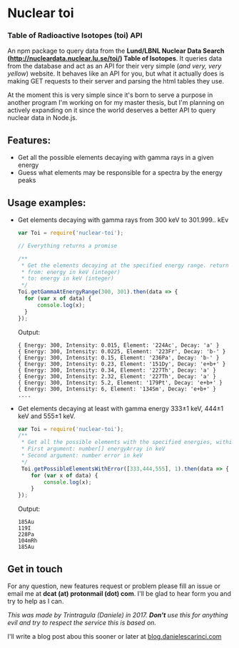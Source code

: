 # Nuclear toi
### Table of Radioactive Isotopes (toi) API
An npm package to query data from the **Lund/LBNL Nuclear Data Search (http://nucleardata.nuclear.lu.se/toi/) Table of Isotopes**.
It queries data from the database and act as an API for their very simple (_and very, very yellow_) website. It behaves like an API for you, but what it actually does is making GET requests to their server and parsing the html tables they use.

At the moment this is very simple since it's born to serve a purpose in another program I'm working on for my master thesis, but I'm planning on actively expanding on it since the world deserves a better API to query nuclear data in Node.js.

## Features:
* Get all the possible elements decaying with gamma rays in a given energy
* Guess what elements may be responsible for a spectra by the energy peaks

## Usage examples:

* Get elements decaying with gamma rays from 300 keV to 301.999.. kEv
  ```javascript
  var Toi = require('nuclear-toi');

  // Everything returns a promise

  /**
   * Get the elements decaying at the specified energy range. return a promise
   * from: energy in keV (integer)
   * to: energy in keV (integer)
   */
  Toi.getGammaAtEnergyRange(300, 301).then(data => {
    for (var x of data) {
        console.log(x);
    }
  });
  ```
  Output:
  ```
  { Energy: 300, Intensity: 0.015, Element: '224Ac', Decay: 'a' }
  { Energy: 300, Intensity: 0.0225, Element: '223Fr', Decay: 'b-' }
  { Energy: 300, Intensity: 0.15, Element: '236Pa', Decay: 'b-' }
  { Energy: 300, Intensity: 0.23, Element: '151Dy', Decay: 'e+b+' }
  { Energy: 300, Intensity: 0.34, Element: '227Th', Decay: 'a' }
  { Energy: 300, Intensity: 2.32, Element: '227Th', Decay: 'a' }
  { Energy: 300, Intensity: 5.2, Element: '179Pt', Decay: 'e+b+' }
  { Energy: 300, Intensity: 6, Element: '134Sm', Decay: 'e+b+' }
  ....
  ```

* Get elements decaying at least with gamma energy 333±1 keV, 444±1 keV and 555±1 keV.
  ```javascript
  var Toi = require('nuclear-toi');
  /**
   * Get all the possible elements with the specified energies, within an error
   * First argument: number[] energyArray in keV
   * Second argument: number error in keV
   */
   Toi.getPossibleElementsWithError([333,444,555], 1).then(data => {
      for (var x of data) {
          console.log(x);
      }
  });
  ```
  Output:
  ```
  185Au
  119I
  228Pa
  104mRh
  185Au
  ```

## Get in touch
For any question, new features request or problem please fill an issue or email me at **dcat (at) protonmail (dot) com**. I'll be glad to hear form you and try to help as I can.

_This was made by Trintragula (Daniele) in 2017. **Don't** use this for anything evil and try to respect the service this is based on._

I'll write a blog post abou this sooner or later at [blog.danielescarinci.com](blog.danielescarinci.com)
